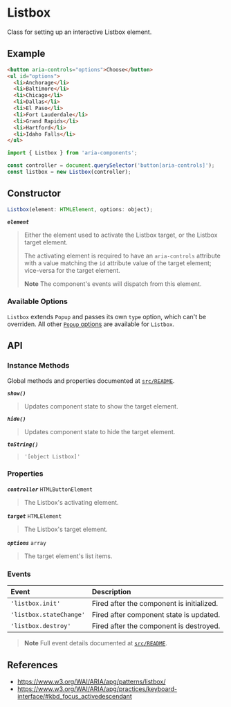 Listbox
=======

Class for setting up an interactive Listbox element.

## Example

```html
<button aria-controls="options">Choose</button>
<ul id="options">
  <li>Anchorage</li>
  <li>Baltimore</li>
  <li>Chicago</li>
  <li>Dallas</li>
  <li>El Paso</li>
  <li>Fort Lauderdale</li>
  <li>Grand Rapids</li>
  <li>Hartford</li>
  <li>Idaho Falls</li>
</ul>
```

```jsx
import { Listbox } from 'aria-components';

const controller = document.querySelector('button[aria-controls]');
const listbox = new Listbox(controller);
```

## Constructor

```jsx
Listbox(element: HTMLElement, options: object);
```

_**`element`**_  
> Either the element used to activate the Listbox target, or the Listbox target element.
> 
> The activating element is required to have an `aria-controls` attribute with a value matching the `id` attribute value of the target element; vice-versa for the target element.
>
> **Note** The component's events will dispatch from this element.

### Available Options

`Listbox` extends `Popup` and passes its own `type` option, which can't be 
overriden. All other [`Popup` options](../Popup/README.md) are available for `Listbox`.

## API

### Instance Methods

Global methods and properties documented at [`src/README`](../).

_**`show()`**_  
> Updates component state to show the target element.

_**`hide()`**_  
> Updates component state to hide the target element.

_**`toString()`**_  
> `'[object Listbox]'`

### Properties

_**`controller`**_ `HTMLButtonElement`  
> The Listbox's activating element.

_**`target`**_ `HTMLElement`  
> The Listbox's target element.

_**`options`**_ `array`  
> The target element's list items.

### Events

| Event | Description |
|:-----|:----|
| `'listbox.init'` | Fired after the component is initialized. |
| `'listbox.stateChange'` | Fired after component state is updated. |
| `'listbox.destroy'` | Fired after the component is destroyed. |

> **Note** Full event details documented at [`src/README`](../).

## References

- https://www.w3.org/WAI/ARIA/apg/patterns/listbox/
- https://www.w3.org/WAI/ARIA/apg/practices/keyboard-interface/#kbd_focus_activedescendant
